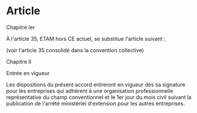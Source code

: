 # Article

Chapitre Ier

À l'article 35, ETAM hors CE actuel, se substitue l'article suivant :

(voir l'article 35 consolidé dans la convention collective)

Chapitre II

Entrée en vigueur

Les dispositions du présent accord entreront en vigueur dès sa signature pour les entreprises qui adhèrent à une organisation professionnelle représentative du champ conventionnel et le 1er jour du mois civil suivant la publication de l'arrêté ministériel d'extension pour les autres entreprises.

